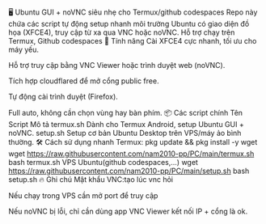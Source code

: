 🖥️ Ubuntu GUI + noVNC siêu nhẹ cho Termux/github codespaces
Repo này chứa các script tự động setup nhanh môi trường Ubuntu có giao diện đồ họa (XFCE4), truy cập từ xa qua VNC hoặc noVNC. Hỗ trợ chạy trên Termux, Github codespaces
🚀 Tính năng
Cài XFCE4 cực nhanh, tối ưu cho máy yếu.

Hỗ trợ truy cập bằng VNC Viewer hoặc trình duyệt web (noVNC).

Tích hợp cloudflared để mở cổng public free.

Tự động cài trình duyệt (Firefox).

Full auto, không cần chọn vùng hay bàn phím.
📦 Các script chính
Tên Script	Mô tả
termux.sh	Dành cho Termux Android, setup Ubuntu GUI + noVNC.
setup.sh	Setup cơ bản Ubuntu Desktop trên VPS/máy ảo bình thường.
🛠️ Cách sử dụng nhanh
Termux:
pkg update && pkg install -y wget
wget https://raw.githubusercontent.com/nam2010-pp/PC/main/termux.sh
bash termux.sh
VPS Ubuntu(github codespaces,...)
wget https://raw.githubusercontent.com/nam2010-pp/PC/main/setup.sh
bash setup.sh
🔥 Ghi chú
Mật khẩu VNC:tạo lúc vnc hỏi 

Nếu chạy trong VPS cần mở port để truy cập

Nếu noVNC bị lỗi, chỉ cần dùng app VNC Viewer kết nối IP + cổng là ok.

